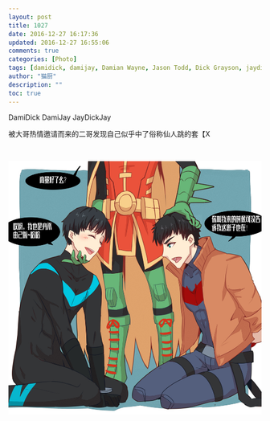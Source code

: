 ```yaml
---
layout: post
title: 1027
date: 2016-12-27 16:17:36
updated: 2016-12-27 16:55:06
comments: true
categories: [Photo]
tags: [damidick, damijay, Damian Wayne, Jason Todd, Dick Grayson, jaydickjay]
author: "猫厨"
description: ""
toc: true
---
```


<p>DamiDick DamiJay JayDickJay</p> 
<p>被大哥热情邀请而来的二哥发现自己似乎中了俗称仙人跳的套【X</p> 
<p><br /></p>

![](https://raw.githubusercontent.com/alicewish/meowchain247/master/img_cVZNdzJtQk9JV2M1UjZVY3NOaHljK3V4MWZ0aGNLTGd5WjJWL3NPeXFGckRwTWhWY2s0R2VnPT0.jpg)